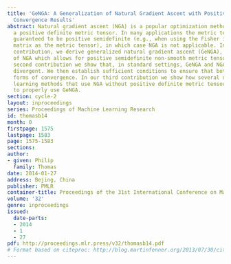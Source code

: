 ```yaml
---
title: 'GeNGA: A Generalization of Natural Gradient Ascent with Positive and Negative
  Convergence Results'
abstract: Natural gradient ascent (NGA) is a popular optimization method that uses
  a positive definite metric tensor. In many applications the metric tensor is only
  guaranteed to be positive semidefinite (e.g., when using the Fisher information
  matrix as the metric tensor), in which case NGA is not applicable. In our first
  contribution, we derive generalized natural gradient ascent (GeNGA), a generalization
  of NGA which allows for positive semidefinite non-smooth metric tensors. In our
  second contribution we show that, in standard settings, GeNGA and NGA can both be
  divergent. We then establish sufficient conditions to ensure that both achieve various
  forms of convergence. In our third contribution we show how several reinforcement
  learning methods that use NGA without positive definite metric tensors can be adapted
  to properly use GeNGA.
section: cycle-2
layout: inproceedings
series: Proceedings of Machine Learning Research
id: thomasb14
month: 0
firstpage: 1575
lastpage: 1583
page: 1575-1583
sections: 
author:
- given: Philip
  family: Thomas
date: 2014-01-27
address: Bejing, China
publisher: PMLR
container-title: Proceedings of the 31st International Conference on Machine Learning
volume: '32'
genre: inproceedings
issued:
  date-parts:
  - 2014
  - 1
  - 27
pdf: http://proceedings.mlr.press/v32/thomasb14.pdf
# Format based on citeproc: http://blog.martinfenner.org/2013/07/30/citeproc-yaml-for-bibliographies/
---
```

